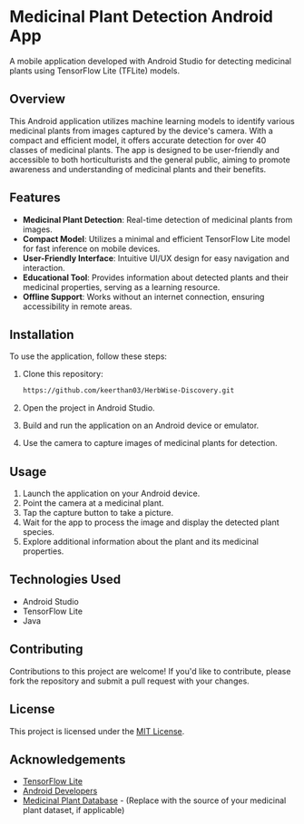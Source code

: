 # Medicinal Plant Detection Android App

A mobile application developed with Android Studio for detecting medicinal plants using TensorFlow Lite (TFLite) models.

## Overview

This Android application utilizes machine learning models to identify various medicinal plants from images captured by the device's camera. With a compact and efficient model, it offers accurate detection for over 40 classes of medicinal plants. The app is designed to be user-friendly and accessible to both horticulturists and the general public, aiming to promote awareness and understanding of medicinal plants and their benefits.

## Features

- **Medicinal Plant Detection**: Real-time detection of medicinal plants from images.
- **Compact Model**: Utilizes a minimal and efficient TensorFlow Lite model for fast inference on mobile devices.
- **User-Friendly Interface**: Intuitive UI/UX design for easy navigation and interaction.
- **Educational Tool**: Provides information about detected plants and their medicinal properties, serving as a learning resource.
- **Offline Support**: Works without an internet connection, ensuring accessibility in remote areas.

## Installation

To use the application, follow these steps:

1. Clone this repository:

    ```bash
    https://github.com/keerthan03/HerbWise-Discovery.git
    ```

2. Open the project in Android Studio.

3. Build and run the application on an Android device or emulator.

4. Use the camera to capture images of medicinal plants for detection.

## Usage

1. Launch the application on your Android device.
2. Point the camera at a medicinal plant.
3. Tap the capture button to take a picture.
4. Wait for the app to process the image and display the detected plant species.
5. Explore additional information about the plant and its medicinal properties.

## Technologies Used

- Android Studio
- TensorFlow Lite
- Java

## Contributing

Contributions to this project are welcome! If you'd like to contribute, please fork the repository and submit a pull request with your changes.

## License

This project is licensed under the [MIT License](LICENSE).

## Acknowledgements

- [TensorFlow Lite](https://www.tensorflow.org/lite)
- [Android Developers](https://developer.android.com/)
- [Medicinal Plant Database](https://example.com/) - (Replace with the source of your medicinal plant dataset, if applicable)
